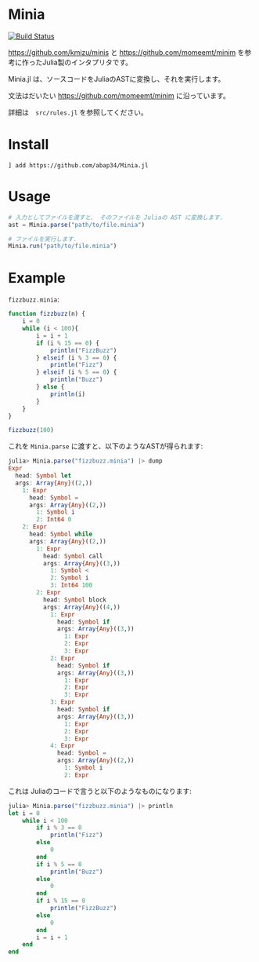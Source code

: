 # Minia

    
[![Build Status](https://github.com/abap34/Minia.jl/actions/workflows/CI.yml/badge.svg?branch=main)](https://github.com/abap34/Minia.jl/actions/workflows/CI.yml?query=branch%3Amain)



https://github.com/kmizu/minis と https://github.com/momeemt/minim を参考に作ったJulia製のインタプリタです。

Minia.jl は、ソースコードをJuliaのASTに変換し、それを実行します。


文法はだいたい https://github.com/momeemt/minim に沿っています。

詳細は　`src/rules.jl` を参照してください。


# Install

```plaintext
] add https://github.com/abap34/Minia.jl
```

# Usage

```julia
# 入力としてファイルを渡すと、 そのファイルを Juliaの AST に変換します.
ast = Minia.parse("path/to/file.minia")

# ファイルを実行します.
Minia.run("path/to/file.minia")
```

# Example

`fizzbuzz.minia`:

```javascript
function fizzbuzz(n) {
    i = 0
    while (i < 100){
        i = i + 1
        if (i % 15 == 0) {
            println("FizzBuzz")
        } elseif (i % 3 == 0) {
            println("Fizz")
        } elseif (i % 5 == 0) {
            println("Buzz")
        } else {
            println(i)
        }
    }
}

fizzbuzz(100)
```

これを `Minia.parse` に渡すと、以下のようなASTが得られます:

```julia
julia> Minia.parse("fizzbuzz.minia") |> dump
Expr
  head: Symbol let
  args: Array{Any}((2,))
    1: Expr
      head: Symbol =
      args: Array{Any}((2,))
        1: Symbol i
        2: Int64 0
    2: Expr
      head: Symbol while
      args: Array{Any}((2,))
        1: Expr
          head: Symbol call
          args: Array{Any}((3,))
            1: Symbol <
            2: Symbol i
            3: Int64 100
        2: Expr
          head: Symbol block
          args: Array{Any}((4,))
            1: Expr
              head: Symbol if
              args: Array{Any}((3,))
                1: Expr
                2: Expr
                3: Expr
            2: Expr
              head: Symbol if
              args: Array{Any}((3,))
                1: Expr
                2: Expr
                3: Expr
            3: Expr
              head: Symbol if
              args: Array{Any}((3,))
                1: Expr
                2: Expr
                3: Expr
            4: Expr
              head: Symbol =
              args: Array{Any}((2,))
                1: Symbol i
                2: Expr
```

これは Juliaのコードで言うと以下のようなものになります:

```julia
julia> Minia.parse("fizzbuzz.minia") |> println
let i = 0
    while i < 100
        if i % 3 == 0
            println("Fizz")
        else
            0
        end
        if i % 5 == 0
            println("Buzz")
        else
            0
        end
        if i % 15 == 0
            println("FizzBuzz")
        else
            0
        end
        i = i + 1
    end
end
```

